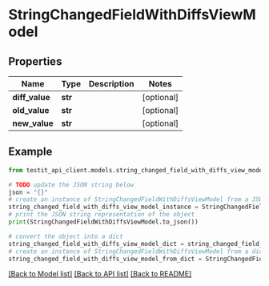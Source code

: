 # StringChangedFieldWithDiffsViewModel


## Properties

Name | Type | Description | Notes
------------ | ------------- | ------------- | -------------
**diff_value** | **str** |  | [optional] 
**old_value** | **str** |  | [optional] 
**new_value** | **str** |  | [optional] 

## Example

```python
from testit_api_client.models.string_changed_field_with_diffs_view_model import StringChangedFieldWithDiffsViewModel

# TODO update the JSON string below
json = "{}"
# create an instance of StringChangedFieldWithDiffsViewModel from a JSON string
string_changed_field_with_diffs_view_model_instance = StringChangedFieldWithDiffsViewModel.from_json(json)
# print the JSON string representation of the object
print(StringChangedFieldWithDiffsViewModel.to_json())

# convert the object into a dict
string_changed_field_with_diffs_view_model_dict = string_changed_field_with_diffs_view_model_instance.to_dict()
# create an instance of StringChangedFieldWithDiffsViewModel from a dict
string_changed_field_with_diffs_view_model_from_dict = StringChangedFieldWithDiffsViewModel.from_dict(string_changed_field_with_diffs_view_model_dict)
```
[[Back to Model list]](../README.md#documentation-for-models) [[Back to API list]](../README.md#documentation-for-api-endpoints) [[Back to README]](../README.md)


